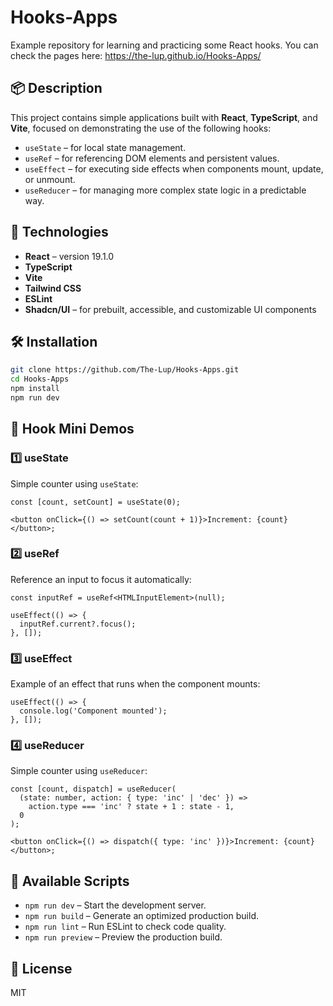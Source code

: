 # Hooks-Apps

Example repository for learning and practicing some React hooks. You can check the pages here: https://the-lup.github.io/Hooks-Apps/

## 📦 Description

This project contains simple applications built with **React**, **TypeScript**, and **Vite**, focused on demonstrating the use of the following hooks:

- `useState` – for local state management.
- `useRef` – for referencing DOM elements and persistent values.
- `useEffect` – for executing side effects when components mount, update, or unmount.
- `useReducer` – for managing more complex state logic in a predictable way.

## 🚀 Technologies

- **React** – version 19.1.0
- **TypeScript**
- **Vite**
- **Tailwind CSS**
- **ESLint**
- **Shadcn/UI** – for prebuilt, accessible, and customizable UI components

## 🛠 Installation

```bash
git clone https://github.com/The-Lup/Hooks-Apps.git
cd Hooks-Apps
npm install
npm run dev
```

## 🎨 Hook Mini Demos

### 1️⃣ useState

Simple counter using `useState`:

```tsx
const [count, setCount] = useState(0);

<button onClick={() => setCount(count + 1)}>Increment: {count}</button>;
```

### 2️⃣ useRef

Reference an input to focus it automatically:

```tsx
const inputRef = useRef<HTMLInputElement>(null);

useEffect(() => {
  inputRef.current?.focus();
}, []);
```

### 3️⃣ useEffect

Example of an effect that runs when the component mounts:

```tsx
useEffect(() => {
  console.log('Component mounted');
}, []);
```

### 4️⃣ useReducer

Simple counter using `useReducer`:

```tsx
const [count, dispatch] = useReducer(
  (state: number, action: { type: 'inc' | 'dec' }) =>
    action.type === 'inc' ? state + 1 : state - 1,
  0
);

<button onClick={() => dispatch({ type: 'inc' })}>Increment: {count}</button>;
```

## 🧪 Available Scripts

- `npm run dev` – Start the development server.
- `npm run build` – Generate an optimized production build.
- `npm run lint` – Run ESLint to check code quality.
- `npm run preview` – Preview the production build.

## 📄 License

MIT
